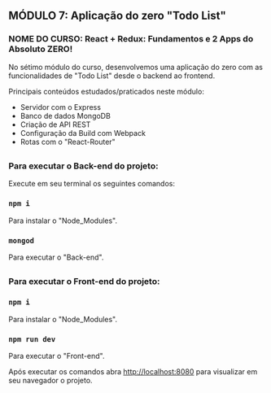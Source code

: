 ## MÓDULO 7: Aplicação do zero "Todo List"

### NOME DO CURSO: React + Redux: Fundamentos e 2 Apps do Absoluto ZERO!

No sétimo módulo do curso, desenvolvemos uma aplicação do zero com as funcionalidades de "Todo List" desde o backend ao frontend.

Principais conteúdos estudados/praticados neste módulo:

- Servidor com o Express
- Banco de dados MongoDB
- Criação de API REST
- Configuração da Build com Webpack
- Rotas com o "React-Router"

##

### Para executar o Back-end do projeto:

Execute em seu terminal os seguintes comandos:

### `npm i`
Para instalar o "Node_Modules".

### `mongod`
Para executar o "Back-end".

##

### Para executar o Front-end do projeto:

### `npm i`
Para instalar o "Node_Modules".

### `npm run dev`
Para executar o "Front-end".


Após executar os comandos abra [http://localhost:8080](http://localhost:8080) para visualizar em seu navegador o projeto.
